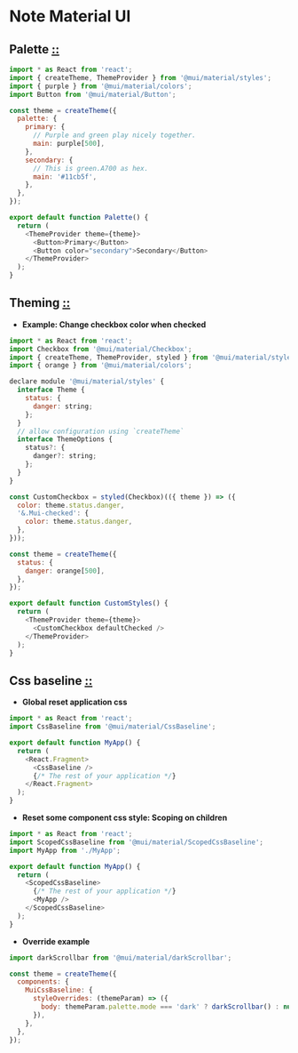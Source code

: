 # Note Material UI

## Palette [::](https://mui.com/material-ui/customization/palette/)

```js
import * as React from 'react';
import { createTheme, ThemeProvider } from '@mui/material/styles';
import { purple } from '@mui/material/colors';
import Button from '@mui/material/Button';

const theme = createTheme({
  palette: {
    primary: {
      // Purple and green play nicely together.
      main: purple[500],
    },
    secondary: {
      // This is green.A700 as hex.
      main: '#11cb5f',
    },
  },
});

export default function Palette() {
  return (
    <ThemeProvider theme={theme}>
      <Button>Primary</Button>
      <Button color="secondary">Secondary</Button>
    </ThemeProvider>
  );
}

```
## Theming [::](https://mui.com/material-ui/customization/theming/)
- **Example: Change checkbox color when checked**
```js
import * as React from 'react';
import Checkbox from '@mui/material/Checkbox';
import { createTheme, ThemeProvider, styled } from '@mui/material/styles';
import { orange } from '@mui/material/colors';

declare module '@mui/material/styles' {
  interface Theme {
    status: {
      danger: string;
    };
  }
  // allow configuration using `createTheme`
  interface ThemeOptions {
    status?: {
      danger?: string;
    };
  }
}

const CustomCheckbox = styled(Checkbox)(({ theme }) => ({
  color: theme.status.danger,
  '&.Mui-checked': {
    color: theme.status.danger,
  },
}));

const theme = createTheme({
  status: {
    danger: orange[500],
  },
});

export default function CustomStyles() {
  return (
    <ThemeProvider theme={theme}>
      <CustomCheckbox defaultChecked />
    </ThemeProvider>
  );
}

``` 

## Css baseline [::](https://mui.com/material-ui/react-css-baseline/)

- **Global reset application css**
```js
import * as React from 'react';
import CssBaseline from '@mui/material/CssBaseline';

export default function MyApp() {
  return (
    <React.Fragment>
      <CssBaseline />
      {/* The rest of your application */}
    </React.Fragment>
  );
}

```

- **Reset some component css style: Scoping on children**

```js
import * as React from 'react';
import ScopedCssBaseline from '@mui/material/ScopedCssBaseline';
import MyApp from './MyApp';

export default function MyApp() {
  return (
    <ScopedCssBaseline>
      {/* The rest of your application */}
      <MyApp />
    </ScopedCssBaseline>
  );
}

```

- **Override example**

```js
import darkScrollbar from '@mui/material/darkScrollbar';

const theme = createTheme({
  components: {
    MuiCssBaseline: {
      styleOverrides: (themeParam) => ({
        body: themeParam.palette.mode === 'dark' ? darkScrollbar() : null,
      }),
    },
  },
});

```

